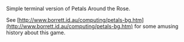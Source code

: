 Simple terminal version of Petals Around the Rose.

See [http://www.borrett.id.au/computing/petals-bg.htm](http://www.borrett.id.au/computing/petals-bg.htm) for some amusing history about this game.
